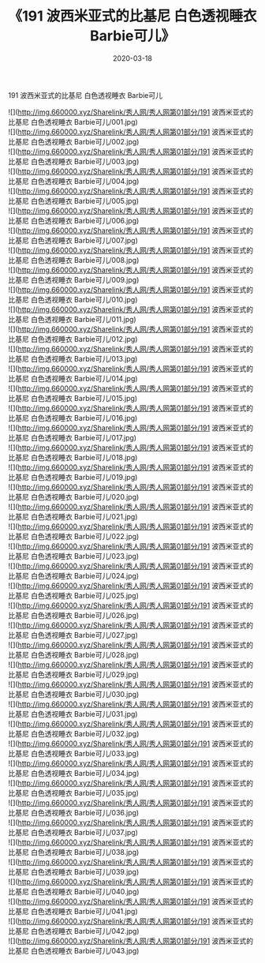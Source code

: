﻿---
layout: post
title:  《191 波西米亚式的比基尼 白色透视睡衣 Barbie可儿》
date:   2020-03-18
img: http://img.660000.xyz/Sharelink/秀人网/秀人网第01部分/191 波西米亚式的比基尼 白色透视睡衣 Barbie可儿/000.jpg
categories: [美女, 清纯, 唯美]
---

191 波西米亚式的比基尼 白色透视睡衣 Barbie可儿

  ![](http://img.660000.xyz/Sharelink/秀人网/秀人网第01部分/191 波西米亚式的比基尼 白色透视睡衣 Barbie可儿/001.jpg) <br> ![](http://img.660000.xyz/Sharelink/秀人网/秀人网第01部分/191 波西米亚式的比基尼 白色透视睡衣 Barbie可儿/002.jpg) <br> ![](http://img.660000.xyz/Sharelink/秀人网/秀人网第01部分/191 波西米亚式的比基尼 白色透视睡衣 Barbie可儿/003.jpg) <br> ![](http://img.660000.xyz/Sharelink/秀人网/秀人网第01部分/191 波西米亚式的比基尼 白色透视睡衣 Barbie可儿/004.jpg) <br> ![](http://img.660000.xyz/Sharelink/秀人网/秀人网第01部分/191 波西米亚式的比基尼 白色透视睡衣 Barbie可儿/005.jpg) <br> ![](http://img.660000.xyz/Sharelink/秀人网/秀人网第01部分/191 波西米亚式的比基尼 白色透视睡衣 Barbie可儿/006.jpg) <br> ![](http://img.660000.xyz/Sharelink/秀人网/秀人网第01部分/191 波西米亚式的比基尼 白色透视睡衣 Barbie可儿/007.jpg) <br> ![](http://img.660000.xyz/Sharelink/秀人网/秀人网第01部分/191 波西米亚式的比基尼 白色透视睡衣 Barbie可儿/008.jpg) <br> ![](http://img.660000.xyz/Sharelink/秀人网/秀人网第01部分/191 波西米亚式的比基尼 白色透视睡衣 Barbie可儿/009.jpg) <br> ![](http://img.660000.xyz/Sharelink/秀人网/秀人网第01部分/191 波西米亚式的比基尼 白色透视睡衣 Barbie可儿/010.jpg) <br> ![](http://img.660000.xyz/Sharelink/秀人网/秀人网第01部分/191 波西米亚式的比基尼 白色透视睡衣 Barbie可儿/011.jpg) <br> ![](http://img.660000.xyz/Sharelink/秀人网/秀人网第01部分/191 波西米亚式的比基尼 白色透视睡衣 Barbie可儿/012.jpg) <br> ![](http://img.660000.xyz/Sharelink/秀人网/秀人网第01部分/191 波西米亚式的比基尼 白色透视睡衣 Barbie可儿/013.jpg) <br> ![](http://img.660000.xyz/Sharelink/秀人网/秀人网第01部分/191 波西米亚式的比基尼 白色透视睡衣 Barbie可儿/014.jpg) <br> ![](http://img.660000.xyz/Sharelink/秀人网/秀人网第01部分/191 波西米亚式的比基尼 白色透视睡衣 Barbie可儿/015.jpg) <br> ![](http://img.660000.xyz/Sharelink/秀人网/秀人网第01部分/191 波西米亚式的比基尼 白色透视睡衣 Barbie可儿/016.jpg) <br> ![](http://img.660000.xyz/Sharelink/秀人网/秀人网第01部分/191 波西米亚式的比基尼 白色透视睡衣 Barbie可儿/017.jpg) <br> ![](http://img.660000.xyz/Sharelink/秀人网/秀人网第01部分/191 波西米亚式的比基尼 白色透视睡衣 Barbie可儿/018.jpg) <br> ![](http://img.660000.xyz/Sharelink/秀人网/秀人网第01部分/191 波西米亚式的比基尼 白色透视睡衣 Barbie可儿/019.jpg) <br> ![](http://img.660000.xyz/Sharelink/秀人网/秀人网第01部分/191 波西米亚式的比基尼 白色透视睡衣 Barbie可儿/020.jpg) <br> ![](http://img.660000.xyz/Sharelink/秀人网/秀人网第01部分/191 波西米亚式的比基尼 白色透视睡衣 Barbie可儿/021.jpg) <br> ![](http://img.660000.xyz/Sharelink/秀人网/秀人网第01部分/191 波西米亚式的比基尼 白色透视睡衣 Barbie可儿/022.jpg) <br> ![](http://img.660000.xyz/Sharelink/秀人网/秀人网第01部分/191 波西米亚式的比基尼 白色透视睡衣 Barbie可儿/023.jpg) <br> ![](http://img.660000.xyz/Sharelink/秀人网/秀人网第01部分/191 波西米亚式的比基尼 白色透视睡衣 Barbie可儿/024.jpg) <br> ![](http://img.660000.xyz/Sharelink/秀人网/秀人网第01部分/191 波西米亚式的比基尼 白色透视睡衣 Barbie可儿/025.jpg) <br> ![](http://img.660000.xyz/Sharelink/秀人网/秀人网第01部分/191 波西米亚式的比基尼 白色透视睡衣 Barbie可儿/026.jpg) <br> ![](http://img.660000.xyz/Sharelink/秀人网/秀人网第01部分/191 波西米亚式的比基尼 白色透视睡衣 Barbie可儿/027.jpg) <br> ![](http://img.660000.xyz/Sharelink/秀人网/秀人网第01部分/191 波西米亚式的比基尼 白色透视睡衣 Barbie可儿/028.jpg) <br> ![](http://img.660000.xyz/Sharelink/秀人网/秀人网第01部分/191 波西米亚式的比基尼 白色透视睡衣 Barbie可儿/029.jpg) <br> ![](http://img.660000.xyz/Sharelink/秀人网/秀人网第01部分/191 波西米亚式的比基尼 白色透视睡衣 Barbie可儿/030.jpg) <br> ![](http://img.660000.xyz/Sharelink/秀人网/秀人网第01部分/191 波西米亚式的比基尼 白色透视睡衣 Barbie可儿/031.jpg) <br> ![](http://img.660000.xyz/Sharelink/秀人网/秀人网第01部分/191 波西米亚式的比基尼 白色透视睡衣 Barbie可儿/032.jpg) <br> ![](http://img.660000.xyz/Sharelink/秀人网/秀人网第01部分/191 波西米亚式的比基尼 白色透视睡衣 Barbie可儿/033.jpg) <br> ![](http://img.660000.xyz/Sharelink/秀人网/秀人网第01部分/191 波西米亚式的比基尼 白色透视睡衣 Barbie可儿/034.jpg) <br> ![](http://img.660000.xyz/Sharelink/秀人网/秀人网第01部分/191 波西米亚式的比基尼 白色透视睡衣 Barbie可儿/035.jpg) <br> ![](http://img.660000.xyz/Sharelink/秀人网/秀人网第01部分/191 波西米亚式的比基尼 白色透视睡衣 Barbie可儿/036.jpg) <br> ![](http://img.660000.xyz/Sharelink/秀人网/秀人网第01部分/191 波西米亚式的比基尼 白色透视睡衣 Barbie可儿/037.jpg) <br> ![](http://img.660000.xyz/Sharelink/秀人网/秀人网第01部分/191 波西米亚式的比基尼 白色透视睡衣 Barbie可儿/038.jpg) <br> ![](http://img.660000.xyz/Sharelink/秀人网/秀人网第01部分/191 波西米亚式的比基尼 白色透视睡衣 Barbie可儿/039.jpg) <br> ![](http://img.660000.xyz/Sharelink/秀人网/秀人网第01部分/191 波西米亚式的比基尼 白色透视睡衣 Barbie可儿/040.jpg) <br> ![](http://img.660000.xyz/Sharelink/秀人网/秀人网第01部分/191 波西米亚式的比基尼 白色透视睡衣 Barbie可儿/041.jpg) <br> ![](http://img.660000.xyz/Sharelink/秀人网/秀人网第01部分/191 波西米亚式的比基尼 白色透视睡衣 Barbie可儿/042.jpg) <br> ![](http://img.660000.xyz/Sharelink/秀人网/秀人网第01部分/191 波西米亚式的比基尼 白色透视睡衣 Barbie可儿/043.jpg) <br>